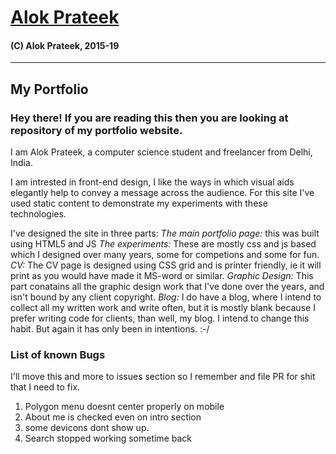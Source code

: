 # [Alok Prateek](http://alokprateek.in)
#### (C) Alok Prateek, 2015-19
_____________________________________________________________________

## My Portfolio

### Hey there! If you are reading this then you are looking at repository of my portfolio website.

I am Alok Prateek, a computer science student and freelancer from Delhi, India.

I am intrested in front-end design, I like the ways in which visual aids elegantly help to convey a message across the audience.
For this site I've used static content to demonstrate my experiments with these technologies.

I've designed the site in three parts:
	*The main portfolio page:* this was built using HTML5 and JS
	*The experiments:* These are mostly css and js based which I designed over many years, some for competions and some for fun.
	*CV:* The CV page is designed using CSS grid and is printer friendly, ie it will print as you would have made it MS-word or similar.
	*Graphic Design:* This part conatains all the graphic design work that I've done over the years, and isn't bound by any client copyright.
	*Blog:* I do have a blog, where I intend to collect all my written work and write often, but it is mostly blank because I prefer writing code for clients, than well, my blog. I intend to change this habit. But again it has only been in intentions. :-/


### List of known Bugs

I'll move this and more to issues section so I remember and file PR for shit that I need to fix.

1. Polygon menu doesnt center properly on mobile
2. About me is checked even on intro section
3. some devicons dont show up.
4. Search stopped working sometime back
